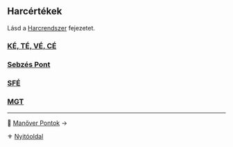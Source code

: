 ## Harcértékek

Lásd a [Harcrendszer](060_00_harcrendszer.md) fejezetet.

### [KÉ, TÉ, VÉ, CÉ](062_01_ke_te_ve_ce.md)

### [Sebzés Pont](064_02_06_sebzes.md)

### [SFÉ](069_02_SFE.md)

### [MGT](069_03_MGT.md)

---

🔗 [Manőver Pontok](010_09_03_manover_pontok_99.md) →

⚜️ [Nyitóoldal](start.md#1-karakteralkot%C3%A1s)
